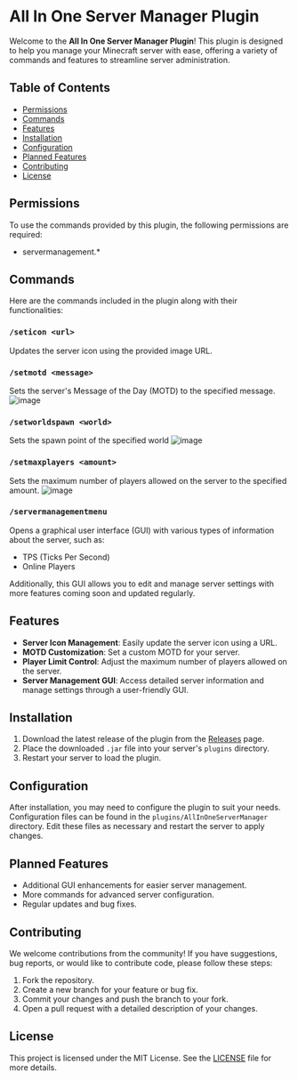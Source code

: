 # All In One Server Manager Plugin

Welcome to the **All In One Server Manager Plugin**! This plugin is designed to help you manage your Minecraft server with ease, offering a variety of commands and features to streamline server administration.

## Table of Contents

- [Permissions](#permissions)
- [Commands](#commands)
- [Features](#features)
- [Installation](#installation)
- [Configuration](#configuration)
- [Planned Features](#planned-features)
- [Contributing](#contributing)
- [License](#license)

## Permissions

To use the commands provided by this plugin, the following permissions are required:
- servermanagement.*



## Commands

Here are the commands included in the plugin along with their functionalities:

### `/seticon <url>`
Updates the server icon using the provided image URL.

### `/setmotd <message>`
Sets the server's Message of the Day (MOTD) to the specified message.
![image](https://github.com/user-attachments/assets/04cbefe7-93f3-4da7-96e2-7b555b876075)


### `/setworldspawn <world>`
Sets the spawn point of the specified world
![image](https://github.com/user-attachments/assets/e60f6ab5-5bf4-4a0f-b91c-90b9cb947310)


### `/setmaxplayers <amount>`
Sets the maximum number of players allowed on the server to the specified amount.
![image](https://github.com/user-attachments/assets/620aed19-fd18-401e-9ff7-8c72abc0c05b)



### `/servermanagementmenu`
Opens a graphical user interface (GUI) with various types of information about the server, such as:
- TPS (Ticks Per Second)
- Online Players

Additionally, this GUI allows you to edit and manage server settings with more features coming soon and updated regularly.

## Features

- **Server Icon Management**: Easily update the server icon using a URL.
- **MOTD Customization**: Set a custom MOTD for your server.
- **Player Limit Control**: Adjust the maximum number of players allowed on the server.
- **Server Management GUI**: Access detailed server information and manage settings through a user-friendly GUI.

## Installation

1. Download the latest release of the plugin from the [Releases](https://github.com/yourusername/yourrepository/releases) page.
2. Place the downloaded `.jar` file into your server's `plugins` directory.
3. Restart your server to load the plugin.

## Configuration

After installation, you may need to configure the plugin to suit your needs. Configuration files can be found in the `plugins/AllInOneServerManager` directory. Edit these files as necessary and restart the server to apply changes.

## Planned Features

- Additional GUI enhancements for easier server management.
- More commands for advanced server configuration.
- Regular updates and bug fixes.

## Contributing

We welcome contributions from the community! If you have suggestions, bug reports, or would like to contribute code, please follow these steps:

1. Fork the repository.
2. Create a new branch for your feature or bug fix.
3. Commit your changes and push the branch to your fork.
4. Open a pull request with a detailed description of your changes.

## License

This project is licensed under the MIT License. See the [LICENSE](https://github.com/yourusername/yourrepository/blob/main/LICENSE) file for more details.


